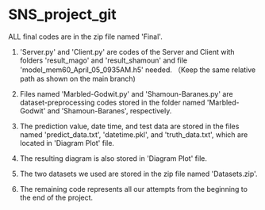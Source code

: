 # SNS_project_git
ALL final codes are in the zip file named 'Final'.

1. 'Server.py' and 'Client.py' are codes of the Server and Client with folders 'result_mago' and 'result_shamoun' and file 'model_mem60_April_05_0935AM.h5' needed. 
（Keep the same relative path as shown on the main branch)

2. Files named 'Marbled-Godwit.py' and 'Shamoun-Baranes.py' are dataset-preprocessing codes stored in the folder named 'Marbled-Godwit' and 'Shamoun-Baranes', respectively.

3. The prediction value, date time, and test data are stored in the files named 'predict_data.txt', 'datetime.pkl', and 'truth_data.txt', which are located in 'Diagram Plot' file.

4. The resulting diagram is also stored in 'Diagram Plot' file.

5. The two datasets we used are stored in the zip file named 'Datasets.zip'.

6. The remaining code represents all our attempts from the beginning to the end of the project.
